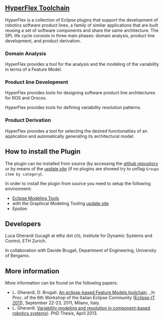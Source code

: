 ## [HyperFlex Toolchain](http://robotics-unibg.github.com/HyperFlex/)

HyperFlex is a collection of Eclipse plugins that support the development of robotics software product lines, a family of similar applications that are built reusing a set of software components and share the same architecture. The SPL life cycle consists in three main phases: domain analysis, product line development, and product derivation.


### Domain Analysis

HyperFlex provides a tool for the analysis and the modeling of the variability in terms of a Feature Model.

### Product line Development

HyperFlex provides tools for designing software product line architectures for ROS and Orocos.

HyperFlex provides tools for defining variability resolution patterns.

### Product Derivation

HyperFlex provides a tool for selecting the desired functionalties of an application and automatically generating its architectural model.

## How to install the Plugin

The plugin can be installed from source (by accessing the [github repository](https://github.com/Robotics-UniBG/HyperFlex) or by means of the [update site](http://lucagherardi.it/projects/HyperFlex/UpdateSite) (if no plugins are showed try to unflag `Groups item by category`).

In order to install the plugin from source you need to setup the following environment:

* [Eclipse Modeling Tools](http://www.eclipse.org/downloads/packages/eclipse-modeling-tools/junosr1)
* with the Graphical Modeling Tooling [update site](http://download.eclipse.org/modeling/gmp/gmf-tooling/updates/releases/) 
* Epsilon

## Developers

Luca Gherardi (lucagh at ethz dot ch), Institute for Dynamic Systems and Control, ETH Zurich.

In collaboration with Davide Brugali, Department of Engineering, University of Bergamo.

## More information

More information can be found on the following papers:

* L. Gherardi, D. Brugali. [An eclipse-based Feature Models toolchain](http://www.best-of-robotics.org/pages/publications/UniBergamo_EclipseIT2011.pdf). _In Proc. of the 6th Workshop of the Italian Eclipse Community ([Eclipse-IT 2011](http://2011.eclipse-it.org/home/)), September 22-23, 2011, Milano, Italy.
* L. Gherardi. [Variability modeling and resolution in component-based robotics systems](http://lucagherardi.it/wp-content/papercite-data/pdf/gherardi2013variability.pdf)). PhD Thesis, April 2013.
